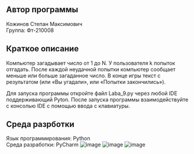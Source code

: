## Автор программы
Кожинов Степан Максимович  
Группа: Фт-210008
## Краткое описание
Компьютер загадывает число от 1 до N. У пользователя k попыток отгадать. После каждой неудачной попытки компьютер сообщает меньше или больше загаданное число. В конце игры текст с результатом (или «Вы угадали», или «Попытки закончились»).  

Для запуска программы откройте файл Laba_9.py через любой IDE поддерживающий Pyton. После запуска программы взаимодействуйте с консолью IDE с помощью ввода с клавиатуры.
## Среда разрботки
Язык программирования: Python  
Среда разработки: PyCharm
![image](https://user-images.githubusercontent.com/113775345/206927914-5f880600-c878-45a4-b161-37b04b6e6dfc.png)
![image](https://user-images.githubusercontent.com/113775345/206927941-86174dd0-63ff-44bd-937f-faf479b4f81d.png)
![image](https://user-images.githubusercontent.com/113775345/206928002-0a2876d9-13c7-496c-bd58-ac2e174b447b.png)
